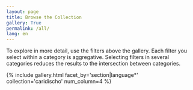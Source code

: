 ```yaml
---
layout: page
title: Browse the Collection
gallery: True
permalink: /all/
lang: en
---
```


To explore in more detail, use the filters above the gallery. Each filter you select within a category is aggregative. Selecting filters in several categories reduces the results to the intersection between categories.

{% include gallery.html facet_by='section|language*' collection='caridischo' num_column=4 %}
